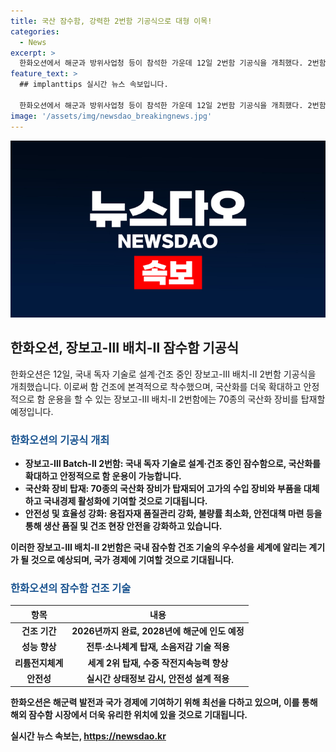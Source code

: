 ```yaml
---
title: 국산 잠수함, 강력한 2번함 기공식으로 대형 이목!
categories:
  - News
excerpt: >
  한화오션에서 해군과 방위사업청 등이 참석한 가운데 12일 2번함 기공식을 개최했다. 2번함은 배치-I 대비 국산화를 더욱 확대하고, 70종의 국산화 장비를 탑재하여 안정적인 운용이 가능하다. 이를 통해 국내경제 활성화와 해외 잠수함 수주 경쟁에서의 유리함이 기대된다. 또한, 함 건조 과정에서 안전대책을 마련하고, 2028년에 해군에 인도할 예정이며, 성능이 대폭 향상되었다. 장보고-Ⅲ Batch-Ⅱ 2번함은 국내 잠수함 건조 기술의 우수성을 세계에 알리며, 국가 경제에도 크게 기여할 것으로 전망된다.
feature_text: >
  ## implanttips 실시간 뉴스 속보입니다.

  한화오션에서 해군과 방위사업청 등이 참석한 가운데 12일 2번함 기공식을 개최했다. 2번함은 배치-I 대비 국산화를 더욱 확대하고, 70종의 국산화 장비를 탑재하여 안정적인 운용이 가능하다. 이를 통해 국내경제 활성화와 해외 잠수함 수주 경쟁에서의 유리함이 기대된다. 또한, 함 건조 과정에서 안전대책을 마련하고, 2028년에 해군에 인도할 예정이며, 성능이 대폭 향상되었다. 장보고-Ⅲ Batch-Ⅱ 2번함은 국내 잠수함 건조 기술의 우수성을 세계에 알리며, 국가 경제에도 크게 기여할 것으로 전망된다.
image: '/assets/img/newsdao_breakingnews.jpg'
---
```


<p><img src="/assets/img/newsdao_breakingnews.jpg" alt="implanttips 속보" /></p>

<h2 data-ke-size="size26">한화오션, 장보고-Ⅲ 배치-Ⅱ 잠수함 기공식</h2>

<p data-ke-size="size16">한화오션은 12일, 국내 독자 기술로 설계·건조 중인 장보고-Ⅲ 배치-Ⅱ 2번함 기공식을 개최했습니다. 이로써 함 건조에 본격적으로 착수했으며, 국산화를 더욱 확대하고 안정적으로 함 운용을 할 수 있는 장보고-Ⅲ 배치-Ⅱ 2번함에는 70종의 국산화 장비를 탑재할 예정입니다.</p>

<h3><b><span style="color: #1a5490;">한화오션의 기공식 개최</span><b></h3>

<ul>
<li><b>장보고-Ⅲ Batch-Ⅱ 2번함</b>: 국내 독자 기술로 설계·건조 중인 잠수함으로, 국산화를 확대하고 안정적으로 함 운용이 가능합니다.</li>
<li><b>국산화 장비 탑재</b>: 70종의 국산화 장비가 탑재되어 고가의 수입 장비와 부품을 대체하고 국내경제 활성화에 기여할 것으로 기대됩니다.</li>
<li><b>안전성 및 효율성 강화</b>: 용접자재 품질관리 강화, 불량률 최소화, 안전대책 마련 등을 통해 생산 품질 및 건조 현장 안전을 강화하고 있습니다.</li>
</ul>

<p data-ke-size="size16">이러한 장보고-Ⅲ 배치-Ⅱ 2번함은 국내 잠수함 건조 기술의 우수성을 세계에 알리는 계기가 될 것으로 예상되며, 국가 경제에 기여할 것으로 기대됩니다.</p>

<h3><b><span style="color: #1a5490;">한화오션의 잠수함 건조 기술</span><b></h3>

<table>
<thead>
<tr>
<th scope="col">항목</th>
<th scope="col">내용</th>
</tr>
</thead>
<tbody>
<tr>
<td style="text-align: center; height: 17px;"><b>건조 기간</b></td>
<td style="text-align: center; height: 17px;"><b>2026년까지 완료, 2028년에 해군에 인도 예정</b></td>
</tr>
<tr>
<td style="text-align: center; height: 17px;"><b>성능 향상</b></td>
<td style="text-align: center; height: 17px;"><b>전투·소나체계 탑재, 소음저감 기술 적용</b></td>
</tr>
<tr>
<td style="text-align: center; height: 17px;"><b>리튬전지체계</b></td>
<td style="text-align: center; height: 17px;"><b>세계 2위 탑재, 수중 작전지속능력 향상</b></td>
</tr>
<tr>
<td style="text-align: center; height: 17px;"><b>안전성</b></td>
<td style="text-align: center; height: 17px;"><b>실시간 상태정보 감시, 안전성 설계 적용</b></td>
</tr>
</tbody>
</table>

<p data-ke-size="size16">한화오션은 해군력 발전과 국가 경제에 기여하기 위해 최선을 다하고 있으며, 이를 통해 해외 잠수함 시장에서 더욱 유리한 위치에 있을 것으로 기대됩니다.</p>
실시간 뉴스 속보는, <a href="https://newsdao.kr" rel="dofollow">https://newsdao.kr</a>


